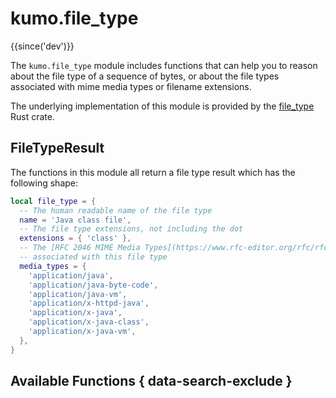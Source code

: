 # kumo.file_type

{{since('dev')}}

The `kumo.file_type` module includes functions that can help you to reason
about the file type of a sequence of bytes, or about the file types associated
with mime media types or filename extensions.

The underlying implementation of this module is provided by the
[file_type](https://docs.rs/file_type) Rust crate.

## FileTypeResult

The functions in this module all return a file type result which has the following shape:

```lua
local file_type = {
  -- The human readable name of the file type
  name = 'Java class file',
  -- The file type extensions, not including the dot
  extensions = { 'class' },
  -- The [RFC 2046 MIME Media Types](https://www.rfc-editor.org/rfc/rfc2046.html)
  -- associated with this file type
  media_types = {
    'application/java',
    'application/java-byte-code',
    'application/java-vm',
    'application/x-httpd-java',
    'application/x-java',
    'application/x-java-class',
    'application/x-java-vm',
  },
}
```

## Available Functions { data-search-exclude }


